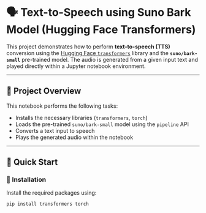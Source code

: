 # 🗣️ Text-to-Speech using Suno Bark Model (Hugging Face Transformers)

This project demonstrates how to perform **text-to-speech (TTS)** conversion using the [Hugging Face `transformers`](https://huggingface.co/docs/transformers/index) library and the **`suno/bark-small`** pre-trained model. The audio is generated from a given input text and played directly within a Jupyter notebook environment.

---

## 📌 Project Overview

This notebook performs the following tasks:

- Installs the necessary libraries (`transformers`, `torch`)
- Loads the pre-trained `suno/bark-small` model using the `pipeline` API
- Converts a text input to speech
- Plays the generated audio within the notebook

---

## 🚀 Quick Start

### 🔧 Installation

Install the required packages using:

```bash
pip install transformers torch
